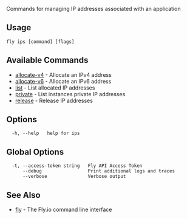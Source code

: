 Commands for managing IP addresses associated with an application

## Usage
~~~
fly ips [command] [flags]
~~~

## Available Commands
* [allocate-v4](/docs/flyctl/fly-ips-allocate-v4/)	 - Allocate an IPv4 address
* [allocate-v6](/docs/flyctl/fly-ips-allocate-v6/)	 - Allocate an IPv6 address
* [list](/docs/flyctl/fly-ips-list/)	 - List allocated IP addresses
* [private](/docs/flyctl/fly-ips-private/)	 - List instances private IP addresses
* [release](/docs/flyctl/fly-ips-release/)	 - Release IP addresses

## Options

~~~
  -h, --help   help for ips
~~~

## Global Options

~~~
  -t, --access-token string   Fly API Access Token
      --debug                 Print additional logs and traces
      --verbose               Verbose output
~~~

## See Also

* [fly](/docs/flyctl/fly/)	 - The Fly.io command line interface

